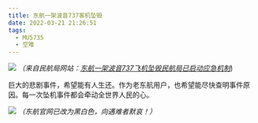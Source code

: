```yaml
---
title: 东航一架波音737客机坠毁
date: 2022-03-21 21:26:51
tags:
  - MU5735
  - 空难
---
```

![](https://cdn.jsdelivr.net/gh/sineks/sineks.github.io@hexoimgs//img/202203212123924.png)
*（来自民航局网站：[东航一架波音737飞机坠毁民航局已启动应急机制](http://www.caac.gov.cn/XWZX/MHYW/202203/t20220321_212463.html)*)

巨大的悲剧事件，希望能有人生还。作为老东航用户，也希望能尽快查明事件原因。每一次坠机事件都会牵动全世界人民的心。


![](https://cdn.jsdelivr.net/gh/sineks/sineks.github.io@hexoimgs//img/202203212131616.png)
*（东航官网已改为黑白色，向遇难者默哀！）*
